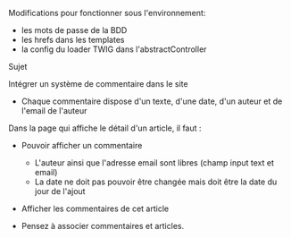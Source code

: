 Modifications pour fonctionner sous l'environnement: 
- les mots de passe de la BDD
- les hrefs dans les templates
- la config du loader TWIG dans l'abstractController

Sujet 

Intégrer un système de commentaire dans le site

- Chaque commentaire dispose d'un texte, d'une date, d'un auteur et de l'email de l'auteur 

Dans la page qui affiche le détail d'un article, il faut : 
- Pouvoir afficher un commentaire
    - L'auteur ainsi que l'adresse email sont libres (champ input text et email)
    - La date ne doit pas pouvoir être changée mais doit être la date du jour de l'ajout
- Afficher les commentaires de cet article

- Pensez à associer commentaires et articles. 

